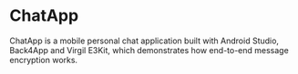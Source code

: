 # ChatApp
ChatApp is a mobile personal chat application built with Android Studio, Back4App and Virgil E3Kit, which demonstrates how end-to-end message encryption works.
